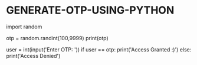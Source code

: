 # GENERATE-OTP-USING-PYTHON

import random

otp = random.randint(100,9999)
print(otp)

user = int(input('Enter OTP: '))
if user == otp:
    print('Access Granted :)')
else:
    print('Access Denied')
